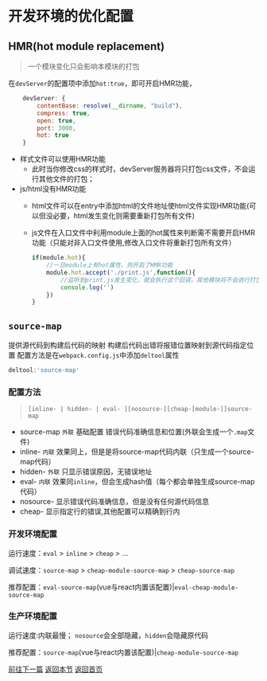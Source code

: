 # 开发环境的优化配置

## HMR(hot module replacement)

> 一个模块变化只会影响本模块的打包

在`devServer`的配置项中添加`hot:true`，即可开启HMR功能，

```js
    devServer: {
        contentBase: resolve(__dirname, "build"),
        compress: true,
        open: true,
        port: 3000,
        hot: true
    }
```

- 样式文件可以使用HMR功能
  - 此时当你修改css的样式时，devServer服务器将只打包css文件，不会运行其他文件的打包；
- js/html没有HMR功能
  - html文件可以在entry中添加html的文件地址使html文件实现HMR功能(可以但没必要，html发生变化则需要重新打包所有文件)
  - js文件在入口文件中利用module上面的hot属性来判断需不需要开启HMR功能（只能对非入口文件使用,修改入口文件将重新打包所有文件）

    ```js
    if(module.hot){
        //一旦module上有hot属性，则开启了HMR功能
        module.hot.accept('./print.js',function(){
            //监听到print.js发生变化，就会执行这个回调，其他模块将不会进行打包
            console.log('')
        })
    }
    ```

## `source-map`

提供源代码到构建后代码的映射
构建后代码出错将报错位置映射到源代码指定位置
配置方法是在`webpack.config.js`中添加`deltool`属性

```js
deltool:'source-map'
```

### 配置方法

> `[inline- | hidden- | eval- ][nosource-][cheap-[module-]]source-map`

- source-map `外联` 基础配置 错误代码准确信息和位置(外联会生成一个`.map`文件)
- inline- `内联` 效果同上，但是是将source-map代码内联（只生成一个source-map代码）
- hidden- `外联` 只显示错误原因，无错误地址
- eval- `内联` 效果同`inline`，但会生成hash值（每个都会单独生成source-map代码）
- nosource- 显示错误代码准确信息，但是没有任何源代码信息
- cheap- 显示指定行的错误,其他配置可以精确到行内

### 开发环境配置

运行速度：`eval` > `inline` > `cheap` > ...

调试速度：`source-map` > `cheap-module-source-map` > `cheap-source-map`

推荐配置：`eval-source-map`(vue与react内置该配置)|`eval-cheap-module-source-map`

### 生产环境配置

运行速度:内联最慢； `nosource`会全部隐藏，`hidden`会隐藏原代码

推荐配置：`source-map`(vue与react内置该配置)|`cheap-module-source-map`

[前往下一篇](../3.2-optimize.production/README.MD)
[返回本节](../README.MD)
[返回首页](../../README.MD)
